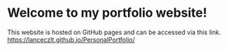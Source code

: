 # Welcome to my portfolio website! 

This website is hosted on GitHub pages and can be accessed via this link. https://lanceczlt.github.io/PersonalPortfolio/
